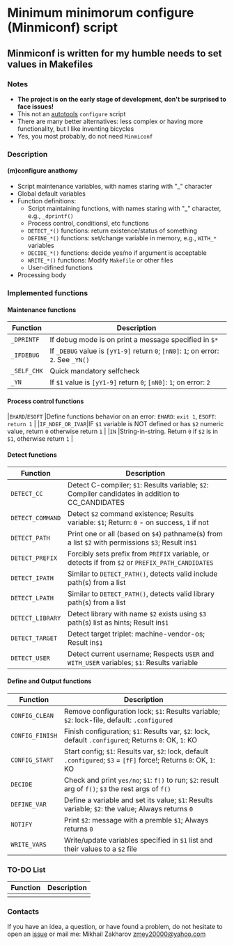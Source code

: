 # Minimum minimorum configure (Minmiconf) script

## Minmiconf is written for my humble needs to set values in Makefiles

### Notes

* **The project is on the early stage of development, don't be surprised to face issues!**
* This not an [autotools](https://www.gnu.org/software/automake/manual/html_node/Autotools-Introduction.html) `configure` script
* There are many better alternatives: less complex or having more functionality, but I like inventing bicycles
* Yes, you most probably, do not need `Minmiconf`

### Description

#### (m)configure anathomy

* Script maintenance variables, with names staring with "_" character
* Global default variables
* Function definitions:
  * Script maintaining functions, with names staring with "_" character, e.g., `_dprintf()`
  * Process control, conditionsl, etc functions
  * `DETECT_*()` functions: return existence/status of something
  * `DEFINE_*()` functions: set/change variable in memory, e.g., `WITH_*` variables
  * `DECIDE_*()` functions: decide yes/no if argument is acceptable
  * `WRITE_*()` functions: Modify `Makefile` or other files
  * User-difined functions
* Processing body

### Implemented functions

#### Maintenance functions

| Function        | Description                                                                                        |
|-----------------|----------------------------------------------------------------------------------------------------|
|`_DPRINTF`       |If debug mode is on print a message specified in `$*`                                               |
|`_IFDEBUG`       |If `_DEBUG` value is `[yY1-9]` return `0`; `[nN0]`: `1`; on error: `2`. See `_YN()`                 |
|`_SELF_CHK`      |Quick mandatory selfcheck                                                                           |
|`_YN`            |If `$1` value is `[yY1-9]` return `0`; `[nN0]`: `1`; on error: `2`                                  |

#### Process control functions

|`EHARD`/`ESOFT`  |Define functions behavior on an error: `EHARD`: `exit 1`, `ESOFT`: `return 1`                       |
|`IF_NDEF_OR_IVAR`|IF `$1` variable is NOT defined or has `$2` numeric value, return `0` otherwise return `1`          |
|`IN`             |String-in-string. Return `0` if `$2` is in `$1`, otherwise return `1`                               |

#### Detect functions

| Function        | Description                                                                                        |
|-----------------|----------------------------------------------------------------------------------------------------|
|`DETECT_CC`      |Detect C-compiler; `$1`: Results variable; `$2`: Compiler candidates in addition to CC_CANDIDATES   |
|`DETECT_COMMAND` |Detect `$2` command existence; Results variable: `$1`; Return: `0` - on success, `1` if not         |
|`DETECT_PATH`    |Print one or all (based on `$4`) pathname(s) from a list `$2` with permissions `$3`; Result in`$1`  |
|`DETECT_PREFIX`  |Forcibly sets prefix from `PREFIX` variable, or detects if from `$2` or `PREFIX_PATH_CANDIDATES`    |
|`DETECT_IPATH`   |Similar to `DETECT_PATH()`, detects valid include path(s) from a list                               |
|`DETECT_LPATH`   |Similar to `DETECT_PATH()`, detects valid library path(s) from a list                               |
|`DETECT_LIBRARY` |Detect library with name `$2` exists using `$3` path(s) list as hints; Result in`$1`                |
|`DETECT_TARGET`  |Detect target triplet: machine-vendor-os; Result in`$1`                                             |
|`DETECT_USER`    |Detect current username; Respects `USER` and `WITH_USER` variables; `$1`: Results variable          |

#### Define and Output functions

| Function        | Description                                                                                        |
|-----------------|----------------------------------------------------------------------------------------------------|
|`CONFIG_CLEAN`   |Remove configuration lock; `$1`: Results variable; `$2`: lock-file, default: `.configured`          |
|`CONFIG_FINISH`  |Finish configuration; `$1`: Results var, `$2`: lock, default `.configured`; Returns `0`: OK, `1`: KO|
|`CONFIG_START`   |Start config; `$1`: Results var, `$2`: lock, default `.configured`; `$3` = `[fF]` force!; Returns `0`: OK, `1`: KO|
|`DECIDE`         |Check and print `yes/no`; `$1`: `f()` to run; `$2`: result arg of `f()`; `$3` the rest args of `f()`|
|`DEFINE_VAR`     |Define a variable and set its value; `$1`: Results variable; `$2`: the value; Always returns `0`    |
|`NOTIFY`         |Print `$2`: message with a premble `$1`; Always returns `0`                                         |
|`WRITE_VARS`     |Write/update variables specified in `$1` list and their values to a `$2` file                       |

### TO-DO List

| Function        | Description                                                                                        |
|-----------------|----------------------------------------------------------------------------------------------------|
|                 |                                                                                                    |

### Contacts

If you have an idea, a question, or have found a problem, do not hesitate to open an
[issue](https://github.com/mezantrop/ts-warp/issues/new/choose) or mail me: Mikhail Zakharov <zmey20000@yahoo.com>
